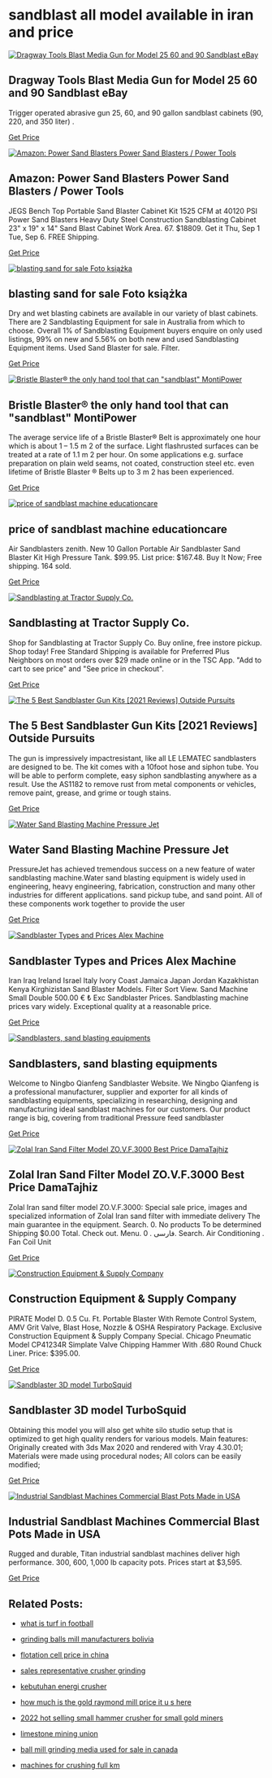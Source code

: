 # sandblast all model available in iran and price
<a href="https://mnn.zoosnet.net/LR/Chatpre.aspx?id=MNN94995150&p=https://vbl.co.za/" target="_blank">![Dragway Tools Blast Media Gun for Model 25 60 and 90 Sandblast  eBay](https://raw.githubusercontent.com/gcmcrusher/imgs/main/494.jpg)</a>
## Dragway Tools Blast Media Gun for Model 25 60 and 90 Sandblast  eBay
Trigger operated abrasive gun 25, 60, and 90 gallon sandblast cabinets (90, 220, and 350 liter) .
<a href="https://mnn.zoosnet.net/LR/Chatpre.aspx?id=MNN94995150&p=https://vbl.co.za/" target="_blank">Get Price</a>
<a href="https://mnn.zoosnet.net/LR/Chatpre.aspx?id=MNN94995150&p=https://vbl.co.za/" target="_blank">![Amazon: Power Sand Blasters Power Sand Blasters / Power Tools ](https://raw.githubusercontent.com/gcmcrusher/imgs/main/346.jpg)</a>
## Amazon: Power Sand Blasters Power Sand Blasters / Power Tools 
JEGS Bench Top Portable Sand Blaster Cabinet Kit 1525 CFM at 40120 PSI Power Sand Blasters Heavy Duty Steel Construction Sandblasting Cabinet 23" x 19" x 14" Sand Blast Cabinet Work Area. 67. $18809. Get it Thu, Sep 1 Tue, Sep 6. FREE Shipping.
<a href="https://mnn.zoosnet.net/LR/Chatpre.aspx?id=MNN94995150&p=https://vbl.co.za/" target="_blank">Get Price</a>
<a href="https://mnn.zoosnet.net/LR/Chatpre.aspx?id=MNN94995150&p=https://vbl.co.za/" target="_blank">![blasting sand for sale Foto książka](https://raw.githubusercontent.com/gcmcrusher/imgs/main/250.jpg)</a>
## blasting sand for sale Foto książka
Dry and wet blasting cabinets are available in our variety of blast cabinets. There are 2 Sandblasting Equipment for sale in Australia from which to choose. Overall 1% of Sandblasting Equipment buyers enquire on only used listings, 99% on new and 5.56% on both new and used Sandblasting Equipment items. Used Sand Blaster for sale. Filter.
<a href="https://mnn.zoosnet.net/LR/Chatpre.aspx?id=MNN94995150&p=https://vbl.co.za/" target="_blank">Get Price</a>
<a href="https://mnn.zoosnet.net/LR/Chatpre.aspx?id=MNN94995150&p=https://vbl.co.za/" target="_blank">![Bristle Blaster® the only hand tool that can "sandblast" MontiPower](https://raw.githubusercontent.com/gcmcrusher/imgs/main/5.jpg)</a>
## Bristle Blaster® the only hand tool that can "sandblast" MontiPower
The average service life of a Bristle Blaster® Belt is approximately one hour which is about 1 – 1.5 m 2 of the surface. Light flashrusted surfaces can be treated at a rate of 1.1 m 2 per hour. On some applications e.g. surface preparation on plain weld seams, not coated, construction steel etc. even lifetime of Bristle Blaster ® Belts up to 3 m 2 has been experienced.
<a href="https://mnn.zoosnet.net/LR/Chatpre.aspx?id=MNN94995150&p=https://vbl.co.za/" target="_blank">Get Price</a>
<a href="https://mnn.zoosnet.net/LR/Chatpre.aspx?id=MNN94995150&p=https://vbl.co.za/" target="_blank">![price of sandblast machine educationcare](https://raw.githubusercontent.com/gcmcrusher/imgs/main/139.jpg)</a>
## price of sandblast machine educationcare
Air Sandblasters zenith. New 10 Gallon Portable Air Sandblaster Sand Blaster Kit High Pressure Tank. $99.95. List price: $167.48. Buy It Now; Free shipping. 164 sold.
<a href="https://mnn.zoosnet.net/LR/Chatpre.aspx?id=MNN94995150&p=https://vbl.co.za/" target="_blank">Get Price</a>
<a href="https://mnn.zoosnet.net/LR/Chatpre.aspx?id=MNN94995150&p=https://vbl.co.za/" target="_blank">![Sandblasting at Tractor Supply Co.](https://raw.githubusercontent.com/gcmcrusher/imgs/main/269.jpg)</a>
## Sandblasting at Tractor Supply Co.
Shop for Sandblasting at Tractor Supply Co. Buy online, free instore pickup. Shop today! Free Standard Shipping is available for Preferred Plus Neighbors on most orders over $29 made online or in the TSC App. "Add to cart to see price" and "See price in checkout".
<a href="https://mnn.zoosnet.net/LR/Chatpre.aspx?id=MNN94995150&p=https://vbl.co.za/" target="_blank">Get Price</a>
<a href="https://mnn.zoosnet.net/LR/Chatpre.aspx?id=MNN94995150&p=https://vbl.co.za/" target="_blank">![The 5 Best Sandblaster Gun Kits [2021 Reviews] Outside Pursuits](https://raw.githubusercontent.com/gcmcrusher/imgs/main/767.jpg)</a>
## The 5 Best Sandblaster Gun Kits [2021 Reviews] Outside Pursuits
The gun is impressively impactresistant, like all LE LEMATEC sandblasters are designed to be. The kit comes with a 10foot hose and siphon tube. You will be able to perform complete, easy siphon sandblasting anywhere as a result. Use the AS1182 to remove rust from metal components or vehicles, remove paint, grease, and grime or tough stains.
<a href="https://mnn.zoosnet.net/LR/Chatpre.aspx?id=MNN94995150&p=https://vbl.co.za/" target="_blank">Get Price</a>
<a href="https://mnn.zoosnet.net/LR/Chatpre.aspx?id=MNN94995150&p=https://vbl.co.za/" target="_blank">![Water Sand Blasting Machine Pressure Jet](https://raw.githubusercontent.com/gcmcrusher/imgs/main/481.jpg)</a>
## Water Sand Blasting Machine Pressure Jet
PressureJet has achieved tremendous success on a new feature of water sandblasting machine.Water sand blasting equipment is widely used in engineering, heavy engineering, fabrication, construction and many other industries for different applications. sand pickup tube, and sand point. All of these components work together to provide the user 
<a href="https://mnn.zoosnet.net/LR/Chatpre.aspx?id=MNN94995150&p=https://vbl.co.za/" target="_blank">Get Price</a>
<a href="https://mnn.zoosnet.net/LR/Chatpre.aspx?id=MNN94995150&p=https://vbl.co.za/" target="_blank">![Sandblaster Types and Prices Alex Machine](https://raw.githubusercontent.com/gcmcrusher/imgs/main/754.jpg)</a>
## Sandblaster Types and Prices Alex Machine
Iran Iraq Ireland Israel Italy Ivory Coast Jamaica Japan Jordan Kazakhistan Kenya Kirghizistan Sand Blaster Models. Filter Sort View. Sand Machine Small Double 500.00 € ₺ Exc Sandblaster Prices. Sandblasting machine prices vary widely. Exceptional quality at a reasonable price.
<a href="https://mnn.zoosnet.net/LR/Chatpre.aspx?id=MNN94995150&p=https://vbl.co.za/" target="_blank">Get Price</a>
<a href="https://mnn.zoosnet.net/LR/Chatpre.aspx?id=MNN94995150&p=https://vbl.co.za/" target="_blank">![Sandblasters, sand blasting equipments](https://raw.githubusercontent.com/gcmcrusher/imgs/main/484.jpg)</a>
## Sandblasters, sand blasting equipments
Welcome to Ningbo Qianfeng Sandblaster Website. We Ningbo Qianfeng is a professional manufacturer, supplier and exporter for all kinds of sandblasting equipments, specializing in researching, designing and manufacturing ideal sandblast machines for our customers. Our product range is big, covering from traditional Pressure feed sandblaster 
<a href="https://mnn.zoosnet.net/LR/Chatpre.aspx?id=MNN94995150&p=https://vbl.co.za/" target="_blank">Get Price</a>
<a href="https://mnn.zoosnet.net/LR/Chatpre.aspx?id=MNN94995150&p=https://vbl.co.za/" target="_blank">![Zolal Iran Sand Filter Model ZO.V.F.3000 Best Price DamaTajhiz](https://raw.githubusercontent.com/gcmcrusher/imgs/main/540.jpg)</a>
## Zolal Iran Sand Filter Model ZO.V.F.3000 Best Price DamaTajhiz
Zolal Iran sand filter model ZO.V.F.3000: Special sale price, images and specialized information of Zolal Iran sand filter with immediate delivery The main guarantee in the equipment. Search. 0. No products To be determined Shipping $0.00 Total. Check out. Menu. فارسی . 0. Search. Air Conditioning . Fan Coil Unit 
<a href="https://mnn.zoosnet.net/LR/Chatpre.aspx?id=MNN94995150&p=https://vbl.co.za/" target="_blank">Get Price</a>
<a href="https://mnn.zoosnet.net/LR/Chatpre.aspx?id=MNN94995150&p=https://vbl.co.za/" target="_blank">![Construction Equipment & Supply Company](https://raw.githubusercontent.com/gcmcrusher/imgs/main/351.jpg)</a>
## Construction Equipment & Supply Company
PIRATE Model D. 0.5 Cu. Ft. Portable Blaster With Remote Control System, AMV Grit Valve, Blast Hose, Nozzle & OSHA Respiratory Package. Exclusive Construction Equipment & Supply Company Special. Chicago Pneumatic Model CP41234R Simplate Valve Chipping Hammer With .680 Round Chuck Liner. Price: $395.00.
<a href="https://mnn.zoosnet.net/LR/Chatpre.aspx?id=MNN94995150&p=https://vbl.co.za/" target="_blank">Get Price</a>
<a href="https://mnn.zoosnet.net/LR/Chatpre.aspx?id=MNN94995150&p=https://vbl.co.za/" target="_blank">![Sandblaster 3D model TurboSquid ](https://raw.githubusercontent.com/gcmcrusher/imgs/main/338.jpg)</a>
## Sandblaster 3D model TurboSquid 
Obtaining this model you will also get white silo studio setup that is optimized to get high quality renders for various models. Main features: Originally created with 3ds Max 2020 and rendered with Vray 4.30.01; Materials were made using procedural nodes; All colors can be easily modified;
<a href="https://mnn.zoosnet.net/LR/Chatpre.aspx?id=MNN94995150&p=https://vbl.co.za/" target="_blank">Get Price</a>
<a href="https://mnn.zoosnet.net/LR/Chatpre.aspx?id=MNN94995150&p=https://vbl.co.za/" target="_blank">![Industrial Sandblast Machines Commercial Blast Pots Made in USA](https://raw.githubusercontent.com/gcmcrusher/imgs/main/515.jpg)</a>
## Industrial Sandblast Machines Commercial Blast Pots Made in USA
Rugged and durable, Titan industrial sandblast machines deliver high performance. 300, 600, 1,000 lb capacity pots. Prices start at $3,595.
<a href="https://mnn.zoosnet.net/LR/Chatpre.aspx?id=MNN94995150&p=https://vbl.co.za/" target="_blank">Get Price</a>
## Related Posts:
* [what is turf in football](what%20is%20turf%20in%20football.md)
* [grinding balls mill manufacturers bolivia](grinding%20balls%20mill%20manufacturers%20bolivia.md)
* [flotation cell price in china](flotation%20cell%20price%20in%20china.md)
* [sales representative crusher grinding](sales%20representative%20crusher%20grinding.md)
* [kebutuhan energi crusher](kebutuhan%20energi%20crusher.md)
* [how much is the gold raymond mill price it u s here](how%20much%20is%20the%20gold%20raymond%20mill%20price%20it%20u%20s%20here.md)
* [2022 hot selling small hammer crusher for small gold miners](2022%20hot%20selling%20small%20hammer%20crusher%20for%20small%20gold%20miners.md)
* [limestone mining union](limestone%20mining%20union.md)
* [ball mill grinding media used for sale in canada](ball%20mill%20grinding%20media%20used%20for%20sale%20in%20canada.md)
* [machines for crushing full km](machines%20for%20crushing%20full%20km.md)
